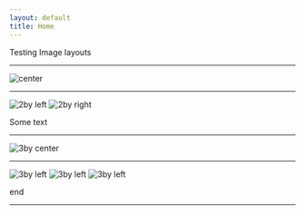 ```yaml
---
layout: default
title: Home
---
```


Testing Image layouts

------

![center](http://placehold.it/800x300 "Large example image")

------

![2by left](http://placehold.it/400x200 "Medium example image")
![2by right](http://placehold.it/400x200 "Medium example image")

Some text

------

![3by center](http://placehold.it/400x200 "Medium example image")

------

![3by left](http://placehold.it/400x200 "Medium example image")
![3by left](http://placehold.it/400x200 "Medium example image")
![3by left](http://placehold.it/400x200 "Medium example image")

end

------
